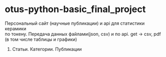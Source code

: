 # otus-python-basic_final_project
Персональный сайт (научные публикации) и api для статистики керамики  
по токену. Передача данных файлами(json, csv) и по api. get -> csv, pdf  
(в том числе таблицы и графики)

1. Статьи. Категории. Публикации
   

